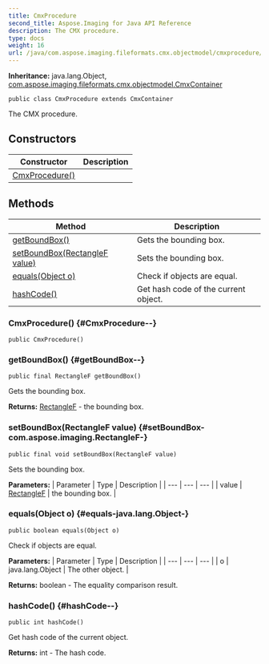 ```yaml
---
title: CmxProcedure
second_title: Aspose.Imaging for Java API Reference
description: The CMX procedure.
type: docs
weight: 16
url: /java/com.aspose.imaging.fileformats.cmx.objectmodel/cmxprocedure/
---
```

**Inheritance:**
java.lang.Object, [com.aspose.imaging.fileformats.cmx.objectmodel.CmxContainer](../../com.aspose.imaging.fileformats.cmx.objectmodel/cmxcontainer)
```
public class CmxProcedure extends CmxContainer
```

The CMX procedure.
## Constructors

| Constructor | Description |
| --- | --- |
| [CmxProcedure()](#CmxProcedure--) |  |
## Methods

| Method | Description |
| --- | --- |
| [getBoundBox()](#getBoundBox--) | Gets the bounding box. |
| [setBoundBox(RectangleF value)](#setBoundBox-com.aspose.imaging.RectangleF-) | Sets the bounding box. |
| [equals(Object o)](#equals-java.lang.Object-) | Check if objects are equal. |
| [hashCode()](#hashCode--) | Get hash code of the current object. |
### CmxProcedure() {#CmxProcedure--}
```
public CmxProcedure()
```


### getBoundBox() {#getBoundBox--}
```
public final RectangleF getBoundBox()
```


Gets the bounding box.

**Returns:**
[RectangleF](../../com.aspose.imaging/rectanglef) - the bounding box.
### setBoundBox(RectangleF value) {#setBoundBox-com.aspose.imaging.RectangleF-}
```
public final void setBoundBox(RectangleF value)
```


Sets the bounding box.

**Parameters:**
| Parameter | Type | Description |
| --- | --- | --- |
| value | [RectangleF](../../com.aspose.imaging/rectanglef) | the bounding box. |

### equals(Object o) {#equals-java.lang.Object-}
```
public boolean equals(Object o)
```


Check if objects are equal.

**Parameters:**
| Parameter | Type | Description |
| --- | --- | --- |
| o | java.lang.Object | The other object. |

**Returns:**
boolean - The equality comparison result.
### hashCode() {#hashCode--}
```
public int hashCode()
```


Get hash code of the current object.

**Returns:**
int - The hash code.

